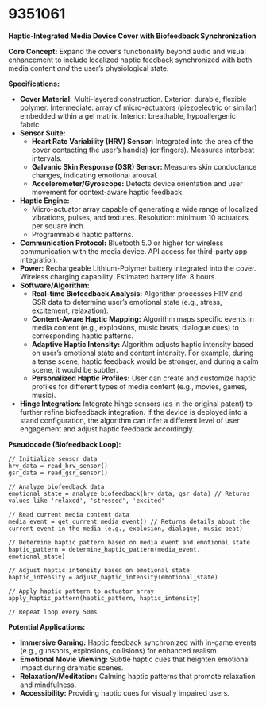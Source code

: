 # 9351061

**Haptic-Integrated Media Device Cover with Biofeedback Synchronization**

**Core Concept:** Expand the cover’s functionality beyond audio and visual enhancement to include localized haptic feedback synchronized with both media content *and* the user’s physiological state.

**Specifications:**

*   **Cover Material:** Multi-layered construction. Exterior: durable, flexible polymer. Intermediate: array of micro-actuators (piezoelectric or similar) embedded within a gel matrix. Interior: breathable, hypoallergenic fabric.
*   **Sensor Suite:**
    *   **Heart Rate Variability (HRV) Sensor:** Integrated into the area of the cover contacting the user’s hand(s) (or fingers). Measures interbeat intervals.
    *   **Galvanic Skin Response (GSR) Sensor:** Measures skin conductance changes, indicating emotional arousal.
    *   **Accelerometer/Gyroscope:** Detects device orientation and user movement for context-aware haptic feedback.
*   **Haptic Engine:**
    *   Micro-actuator array capable of generating a wide range of localized vibrations, pulses, and textures. Resolution: minimum 10 actuators per square inch.
    *   Programmable haptic patterns.
*   **Communication Protocol:** Bluetooth 5.0 or higher for wireless communication with the media device. API access for third-party app integration.
*   **Power:** Rechargeable Lithium-Polymer battery integrated into the cover. Wireless charging capability. Estimated battery life: 8 hours.
*   **Software/Algorithm:**
    *   **Real-time Biofeedback Analysis:** Algorithm processes HRV and GSR data to determine user’s emotional state (e.g., stress, excitement, relaxation).
    *   **Content-Aware Haptic Mapping:** Algorithm maps specific events in media content (e.g., explosions, music beats, dialogue cues) to corresponding haptic patterns.
    *   **Adaptive Haptic Intensity:** Algorithm adjusts haptic intensity based on user’s emotional state and content intensity. For example, during a tense scene, haptic feedback would be stronger, and during a calm scene, it would be subtler.
    *   **Personalized Haptic Profiles:** User can create and customize haptic profiles for different types of media content (e.g., movies, games, music).
*   **Hinge Integration:** Integrate hinge sensors (as in the original patent) to further refine biofeedback integration. If the device is deployed into a stand configuration, the algorithm can infer a different level of user engagement and adjust haptic feedback accordingly.

**Pseudocode (Biofeedback Loop):**

```
// Initialize sensor data
hrv_data = read_hrv_sensor()
gsr_data = read_gsr_sensor()

// Analyze biofeedback data
emotional_state = analyze_biofeedback(hrv_data, gsr_data) // Returns values like 'relaxed', 'stressed', 'excited'

// Read current media content data
media_event = get_current_media_event() // Returns details about the current event in the media (e.g., explosion, dialogue, music beat)

// Determine haptic pattern based on media event and emotional state
haptic_pattern = determine_haptic_pattern(media_event, emotional_state)

// Adjust haptic intensity based on emotional state
haptic_intensity = adjust_haptic_intensity(emotional_state)

// Apply haptic pattern to actuator array
apply_haptic_pattern(haptic_pattern, haptic_intensity)

// Repeat loop every 50ms
```

**Potential Applications:**

*   **Immersive Gaming:** Haptic feedback synchronized with in-game events (e.g., gunshots, explosions, collisions) for enhanced realism.
*   **Emotional Movie Viewing:** Subtle haptic cues that heighten emotional impact during dramatic scenes.
*   **Relaxation/Meditation:** Calming haptic patterns that promote relaxation and mindfulness.
*   **Accessibility:** Providing haptic cues for visually impaired users.